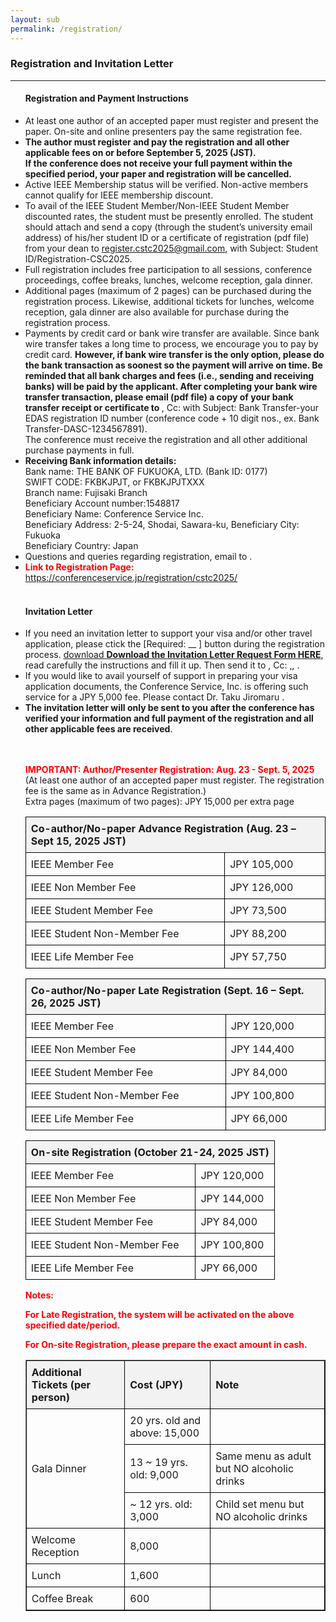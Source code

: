 ```yaml
---
layout: sub
permalink: /registration/
---
```



<style>
        table {
            width: 100%;
            border-collapse: collapse;
        }
        th, td {
            border: 1px solid black;
            padding: 8px;
            text-align: left;
        }
        th {
            background-color: #f2f2f2;
        }
        .important {
            color: red;
            font-weight: bold;
        }
        .highlight {
            background-color: yellow;
        }
    </style>

<h3>Registration and Invitation Letter</h3>
<hr/>
<ul>
<h4>Registration and Payment Instructions</h4>
<li> At least one author of an accepted paper must register and present the paper. On-site and online presenters pay the same registration fee.</li>
<li> <b>The author must register and pay the registration and all other applicable fees on or before September 5, 2025 (JST). <br>If the conference does not receive your full payment within the specified period, your paper and registration will be cancelled.</b> </li>
<li> Active IEEE Membership status will be verified. Non-active members cannot qualify for IEEE membership discount. </li>
<li> To avail of the IEEE Student Member/Non-IEEE Student Member discounted rates, the student must be presently enrolled. The student should attach and send a copy (through the student’s university email address) of his/her student ID or a certificate of registration (pdf file) from your dean to <a href="mailto:register.cstc2025@gmail.com"><u>register.cstc2025@gmail.com</u></a>, with Subject: Student ID/Registration-CSC2025. </li>
<li> Full registration includes free participation to all sessions, conference proceedings, coffee breaks, lunches, welcome reception, gala dinner. </li>
<li> Additional pages (maximum of 2 pages) can be purchased during the registration process. Likewise, additional tickets for lunches, welcome reception, gala dinner are also available for purchase during the registration process.</li>
<li> Payments by credit card or bank wire transfer are available. Since bank wire transfer takes a long time to process, we encourage you to pay by credit card. <b>However, if bank wire transfer is the only option, please do the bank transaction as soonest so the payment will arrive on time. Be reminded that all bank charges and fees (i.e., sending and receiving banks) will be paid by the applicant. After completing your bank wire transfer transaction, please email (pdf file) a copy of your bank transfer receipt or certificate to </b> <a href="mailto:cstc@conferenceservice.jp"><u><cstc@conferenceservice.jp></u></a>, Cc: <a href="mailto:register.cstc2025@gmail.com"><u><register.cstc2025@gmail.com></u></a> with Subject: Bank Transfer-your EDAS registration ID number (conference code + 10 digit nos., ex. Bank Transfer-DASC-1234567891). <br>The conference must receive the registration and all other additional purchase payments in full. </li>
<li> 
<b>Receiving Bank information details:</b><br>
Bank name: THE BANK OF FUKUOKA, LTD. (Bank ID: 0177)<br>
SWIFT CODE: FKBKJPJT, or FKBKJPJTXXX<br>
Branch name: Fujisaki Branch<br>
Beneficiary Account number:1548817<br>
Beneficiary Name: Conference Service Inc.<br>
Beneficiary Address: 2-5-24, Shodai, Sawara-ku, Beneficiary City: Fukuoka<br>
Beneficiary Country: Japan<br>
</li>

<li> Questions and queries regarding registration, email to <a href="mailto:register.cstc2025@gmail.com"><u><register.cstc2025@gmail.com></u></a>.</li>

<li><span class="important">Link to Registration Page:</span> <a href="https://conferenceservice.jp/registration/cstc2025/"> <u>https://conferenceservice.jp/registration/cstc2025/</u> </a></li>
<br>
<h4>Invitation Letter</h4>
<li>If you need an invitation letter to support your visa and/or other travel application, please ctick the [Required: __ ] button during the registration process. <a href="/2025/assets/files/REQUEST-FORM-Invitation Letter-CyberScienceCongress_2025.docx"> download </a> <u><b>Download the Invitation Letter Request Form HERE</b></u></a>, read carefully the instructions and fill it up. Then send it to <a href="mailto:cstc@conferenceservice.jp"><u><cstc@conferenceservice.jp></u></a>, Cc: <a href="mailto:loc.cstc2025@gmail.com"><u><loc.cstc2025@gmail.com>,</u></a>, <a href="mailto:register.cstc2025@gmail.com"><u><register.cstc2025@gmail.com></u></a>.</li>
<li>If you would like to avail yourself of support in preparing your visa application documents, the Conference Service, Inc. is offering such service for a JPY 5,000 fee. Please contact Dr. Taku Jiromaru <a href="mailto:cstc@conferenceservice.jp"><u><cstc@conferenceservice.jp></u></a>.</li>
<li><b>The invitation letter will only be sent to you after the conference has verified your information and full payment of the registration and all other applicable fees are received</b>.</li>

<br>
<br>
 <p><span class="important">IMPORTANT: Author/Presenter Registration: Aug. 23 - Sept. 5, 2025</span> (At least one author of an accepted paper must register. The registration fee is the same as in Advance Registration.) <br>Extra pages (maximum of two pages): JPY 15,000 per extra page <br>
    <table>
        <tr>
            <th colspan="2">Co-author/No-paper Advance Registration (Aug. 23 – Sept 15, 2025 JST)</th>
        </tr>
        <tr>
            <td>IEEE Member Fee</td>
            <td>JPY 105,000</td>
        </tr>
        <tr>
            <td>IEEE Non Member Fee</td>
            <td>JPY 126,000</td>
        </tr>
        <tr>
            <td>IEEE Student Member Fee</td>
            <td>JPY 73,500</td>
        </tr>
        <tr>
            <td>IEEE Student Non-Member Fee</td>
            <td>JPY 88,200</td>
        </tr>
        <tr>
            <td>IEEE Life Member Fee</td>
            <td>JPY 57,750</td>
        </tr>
    </table>
<table>
        <tr>
            <th colspan="2">Co-author/No-paper Late Registration (Sept. 16 – Sept. 26, 2025 JST)</th>
        </tr>
        <tr>
            <td>IEEE Member Fee</td>
            <td>JPY 120,000</td>
        </tr>
        <tr>
            <td>IEEE Non Member Fee</td>
            <td>JPY 144,400</td>
        </tr>
        <tr>
            <td>IEEE Student Member Fee</td>
            <td>JPY 84,000</td>
        </tr>
        <tr>
            <td>IEEE Student Non-Member Fee</td>
            <td>JPY 100,800</td>
        </tr>
        <tr>
            <td>IEEE Life Member Fee</td>
            <td>JPY 66,000</td>
        </tr>
    </table>
<table>
        <tr>
            <th colspan="2">On-site Registration (October 21-24, 2025 JST)</th>
        </tr>
        <tr>
            <td>IEEE Member Fee</td>
            <td>JPY 120,000</td>
        </tr>
        <tr>
            <td>IEEE Non Member Fee</td>
            <td>JPY 144,000</td>
        </tr>
        <tr>
            <td>IEEE Student Member Fee</td>
            <td>JPY 84,000</td>
        </tr>
        <tr>
            <td>IEEE Student Non-Member Fee</td>
            <td>JPY 100,800</td>
        </tr>
        <tr>
            <td>IEEE Life Member Fee</td>
            <td>JPY 66,000</td>
        </tr>
    </table>
<p class="important">Notes:</p>
<p class="important">For Late Registration, the system will be activated on the above specified date/period.</p>
<p class="important">For On-site Registration, please prepare the exact amount in cash.</p>

<table border="1" cellspacing="0" cellpadding="5" style="border-collapse: collapse; text-align: left;">
  <tr style="background-color:#f2f2f2;">
    <th>Additional Tickets (per person)</th>
    <th>Cost (JPY)</th>
    <th>Note</th>
  </tr>
  <tr>
    <td rowspan="3">Gala Dinner</td>
    <td>20 yrs. old and above: 15,000</td>
    <td></td>
  </tr>
  <tr>
    <td>13 ~ 19 yrs. old: 9,000</td>
    <td>Same menu as adult but NO alcoholic drinks</td>
  </tr>
  <tr>
    <td>~ 12 yrs. old: 3,000</td>
    <td>Child set menu but NO alcoholic drinks</td>
  </tr>
  <tr>
    <td>Welcome Reception</td>
    <td>8,000</td>
    <td></td>
  </tr>
  <tr>
    <td>Lunch</td>
    <td>1,600</td>
    <td></td>
  </tr>
  <tr>
    <td>Coffee Break</td>
    <td>600</td>
    <td></td>
  </tr>
</table>

